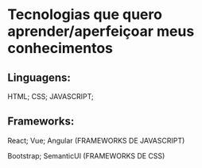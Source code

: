 # Tecnologias que quero aprender/aperfeiçoar meus conhecimentos

## Linguagens:

HTML; CSS; JAVASCRIPT; 

## Frameworks:

React; Vue; Angular (FRAMEWORKS DE JAVASCRIPT)

Bootstrap; SemanticUI (FRAMEWORKS DE CSS)

